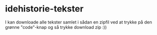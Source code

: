 # idehistorie-tekster

I kan downloade alle tekster samlet i sådan en zipfil ved at trykke på den grønne "code"-knap og så trykke download zip :))
